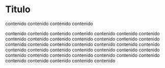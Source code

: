 # Titulo

contenido contenido
contenido contenido

contenido contenido contenido contenido contenido contenido contenido contenido contenido contenido
contenido contenido contenido contenido contenido contenido contenido contenido contenido contenido
contenido contenido contenido contenido contenido contenido contenido contenido contenido contenido
contenido contenido contenido contenido contenido contenido contenido contenido contenido contenido
